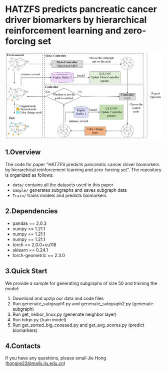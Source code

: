 # HATZFS predicts pancreatic cancer driver biomarkers by hierarchical reinforcement learning and zero-forcing set
![image](https://github.com/HongJieTongXue/HATZFS/blob/master/data/github_img.png)

## 1.Overview
The code for paper "HATZFS predicts pancreatic cancer driver biomarkers by hierarchical reinforcement learning and zero-forcing set". The repository is organized as follows:
* `data/` contains all the datasets used in this paper
* `Sample/` generates subgraphs and saves subgraph data
* `Train/` trains models and predicts biomarkers
## 2.Dependencies
* pandas == 2.0.3
* numpy == 1.21.1
* numpy == 1.21.1
* numpy == 1.21.1
* torch == 2.0.0+cu118
* sklearn == 0.24.1
* torch-geometric == 2.3.0
## 3.Quick Start
We provide a sample for generating subgraphs of size 50 and training the model:
1. Download and upzip our data and code files
2. Run genenate_subgraph1.py and genenate_subgraph2.py (genenate subgraph)
3. Run get_neibor_linux.py (genenate neighbor layer)
4. Run hdqn.py (train model)
5. Run get_sorted_big_cooesed.py and get_avg_scores.py (predict biomarkers)

## 4.Contacts
If you have any questions, please email Jie Hong (hongjie22@mails.jlu.edu.cn)
